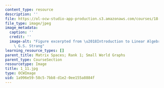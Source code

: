 ```yaml
---
content_type: resource
description: ''
file: https://ol-ocw-studio-app-production.s3.amazonaws.com/courses/18-06sc-linear-algebra-fall-2011/1a996e5958c57bb8d1e20ee155a8884f_1_11.jpg
file_type: image/jpeg
image_metadata:
  caption: ''
  credit: ''
  image-alt: "Figure excerpted from \u2018Introduction to Linear Algebra\u2019 by\
    \ G.S. Strang"
learning_resource_types: []
parent_title: Matrix Spaces; Rank 1; Small World Graphs
parent_type: CourseSection
resourcetype: Image
title: 1_11.jpg
type: OCWImage
uid: 1a996e59-58c5-7bb8-d1e2-0ee155a8884f
---
```

